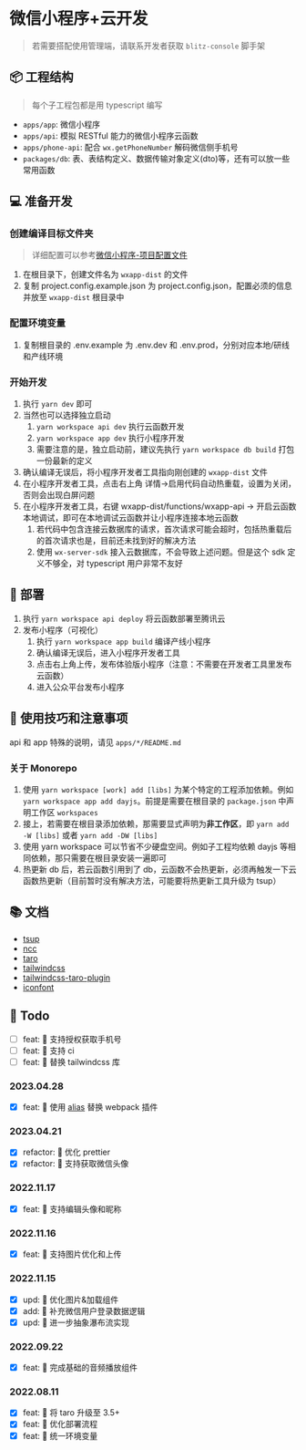 # 微信小程序+云开发

> 若需要搭配使用管理端，请联系开发者获取 `blitz-console` 脚手架

## 📦 工程结构

> 每个子工程包都是用 typescript 编写

- `apps/app`: 微信小程序
- `apps/api`: 模拟 RESTful 能力的微信小程序云函数
- `apps/phone-api`: 配合 `wx.getPhoneNumber` 解码微信侧手机号
- `packages/db`: 表、表结构定义、数据传输对象定义(dto)等，还有可以放一些常用函数

## 💻 准备开发

### 创建编译目标文件夹

> 详细配置可以参考[微信小程序-项目配置文件](https://developers.weixin.qq.com/miniprogram/dev/devtools/projectconfig.html)

1. 在根目录下，创建文件名为 `wxapp-dist` 的文件
2. 复制 project.config.example.json 为 project.config.json，配置必须的信息并放至 `wxapp-dist` 根目录中

### 配置环境变量

1. 复制根目录的 .env.example 为 .env.dev 和 .env.prod，分别对应本地/研线和产线环境

### 开始开发

1. 执行 `yarn dev` 即可
2. 当然也可以选择独立启动
   1. `yarn workspace api dev` 执行云函数开发
   2. `yarn workspace app dev` 执行小程序开发
   3. 需要注意的是，独立启动前，建议先执行 `yarn workspace db build` 打包一份最新的定义
3. 确认编译无误后，将小程序开发者工具指向刚创建的 `wxapp-dist` 文件
4. 在小程序开发者工具，点击右上角 详情->启用代码自动热重载，设置为关闭，否则会出现白屏问题
5. 在小程序开发者工具，右键 wxapp-dist/functions/wxapp-api -> 开启云函数本地调试，即可在本地调试云函数并让小程序连接本地云函数
   1. 若代码中包含连接云数据库的请求，首次请求可能会超时，包括热重载后的首次请求也是，目前还未找到好的解决方法
   2. 使用 `wx-server-sdk` 接入云数据库，不会导致上述问题。但是这个 sdk 定义不够全，对 typescript 用户非常不友好

## 🚀 部署

1. 执行 `yarn workspace api deploy` 将云函数部署至腾讯云
2. 发布小程序（可视化）
   1. 执行 `yarn workspace app build` 编译产线小程序
   2. 确认编译无误后，进入小程序开发者工具
   3. 点击右上角上传，发布体验版小程序（注意：不需要在开发者工具里发布云函数）
   4. 进入公众平台发布小程序

## 🤔️ 使用技巧和注意事项

api 和 app 特殊的说明，请见 `apps/*/README.md`

### 关于 Monorepo

1. 使用 `yarn workspace [work] add [libs]` 为某个特定的工程添加依赖。例如 `yarn workspace app add dayjs`。前提是需要在根目录的 `package.json` 中声明工作区 `workspaces`
2. 接上，若需要在根目录添加依赖，那需要显式声明为**非工作区**，即 `yarn add -W [libs]` 或者 `yarn add -DW [libs]`
3. 使用 yarn workspace 可以节省不少硬盘空间。例如子工程均依赖 dayjs 等相同依赖，那只需要在根目录安装一遍即可
4. 热更新 db 后，若云函数引用到了 db，云函数不会热更新，必须再触发一下云函数热更新（目前暂时没有解决方法，可能要将热更新工具升级为 tsup）

## 📚 文档

- [tsup](https://tsup.egoist.sh/)
- [ncc](https://github.com/vercel/ncc)
- [taro](https://github.com/NervJS/taro)
- [tailwindcss](https://tailwindcss.com/)
- [tailwindcss-taro-plugin](https://github.com/dcasia/mini-program-tailwind)
- [iconfont](https://www.iconfont.cn/)

## 📒 Todo

- [ ] feat: 🚀 支持授权获取手机号
- [ ] feat: 🚀 支持 ci
- [ ] feat: 🚀 替换 tailwindcss 库

### 2023.04.28

- [x] feat: 🚀 使用 [alias](https://taro-docs.jd.com/docs/config-detail#alias) 替换 webpack 插件

### 2023.04.21

- [x] refactor: 🎸 优化 prettier
- [x] refactor: 🎸 支持获取微信头像

### 2022.11.17

- [x] feat: 🚀 支持编辑头像和昵称

### 2022.11.16

- [x] feat: 🚀 支持图片优化和上传

### 2022.11.15

- [x] upd: 🔧 优化图片&加载组件
- [x] add: 🔌 补充微信用户登录数据逻辑
- [x] upd: 💅 进一步抽象瀑布流实现

### 2022.09.22

- [x] feat: 🚀 完成基础的音频播放组件

### 2022.08.11

- [x] feat: 🚀 将 taro 升级至 3.5+
- [x] feat: 🚀 优化部署流程
- [x] feat: 🚀 统一环境变量

